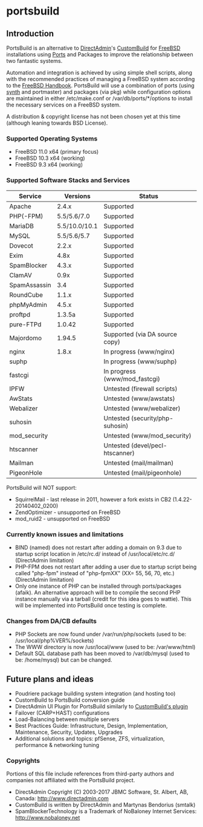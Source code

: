 # portsbuild


## Introduction
PortsBuild is an alternative to [DirectAdmin](http://www.directadmin.com)'s [CustomBuild](http://forum.directadmin.com/showthread.php?t=44743) for [FreeBSD](http://www.freebsd.org) installations using [Ports](http://www.freebsd.org/doc/en_US.ISO8859-1/books/handbook/ports-overview.html) and Packages to improve the relationship between two fantastic systems.

Automation and integration is achieved by using simple shell scripts, along with the recommended practices of managing a FreeBSD system according to the [FreeBSD Handbook](https://www.freebsd.org/handbook). PortsBuild will use a combination of ports (using [synth](https://github.com/jrmarino/synth) and portmaster) and packages (via pkg) while configuration options are maintained in either /etc/make.conf or /var/db/ports/*/options to install the necessary services on a FreeBSD system.

A distribution & copyright license has not been chosen yet at this time (although leaning towards BSD License).

### Supported Operating Systems
* FreeBSD 11.0 x64 (primary focus)
* FreeBSD 10.3 x64 (working)
* FreeBSD 9.3 x64 (working)

### Supported Software Stacks and Services

Service 		| Versions      | Status
--------------- | ------------- | -------
Apache          | 2.4.x         | Supported
PHP(-FPM)       | 5.5/5.6/7.0   | Supported
MariaDB         | 5.5/10.0/10.1 | Supported
MySQL           | 5.5/5.6/5.7   | Supported
Dovecot         | 2.2.x         | Supported
Exim            | 4.8x          | Supported
SpamBlocker     | 4.3.x         | Supported
ClamAV          | 0.9x          | Supported
SpamAssassin    | 3.4           | Supported
RoundCube       | 1.1.x         | Supported
phpMyAdmin      | 4.5.x         | Supported
proftpd         | 1.3.5a        | Supported
pure-FTPd       | 1.0.42        | Supported
Majordomo       | 1.94.5        | Supported (via DA source copy)
nginx           | 1.8.x         | In progress (www/nginx)
suphp           |               | In progress (www/suphp)
fastcgi         |               | In progress (www/mod_fastcgi)
IPFW            |               | Untested (firewall scripts)
AwStats         |               | Untested (www/awstats)
Webalizer       |               | Untested (www/webalizer)
suhosin         |               | Untested (security/php-suhosin)
mod_security    |               | Untested (www/mod_security)
htscanner       |               | Untested (devel/pecl-htscanner)
Mailman         |               | Untested (mail/mailman)
PigeonHole      |               | Untested (mail/pigeonhole)


PortsBuild will NOT support:
* SquirrelMail - last release in 2011, however a fork exists in CB2 (1.4.22-20140402_0200)
* ZendOptimizer - unsupported on FreeBSD
* mod_ruid2 - unsupported on FreeBSD


### Currently known issues and limitations
* BIND (named) does not restart after adding a domain on 9.3 due to startup script location in /etc/rc.d/ instead of /usr/local/etc/rc.d/ (DirectAdmin limitation)
* PHP-FPM does not restart after adding a user due to startup script being called "php-fpm" instead of "php-fpmXX" (XX= 55, 56, 70, etc.) (DirectAdmin limitation)
* Only one instance of PHP can be installed through ports/packages (afaik). An alternative approach will be to compile the second PHP instance manually via a tarball (credit for this idea goes to wattie). This will be implemented into PortsBuild once testing is complete.

### Changes from DA/CB defaults
* PHP Sockets are now found under /var/run/php/sockets (used to be: /usr/local/php%VER%/sockets)
* The WWW directory is now /usr/local/www (used to be: /var/www/html)
* Default SQL database path has been moved to /var/db/mysql (used to be: /home/mysql) but can be changed.

## Future plans and ideas
* Poudriere package building system integration (and hosting too)
* CustomBuild to PortsBuild conversion guide
* DirectAdmin UI Plugin for PortsBuild similarly to [CustomBuild's plugin](http://forum.directadmin.com/showthread.php?t=48989)
* Failover (CARP+HAST) configurations
* Load-Balancing between multiple servers
* Best Practices Guide: Infrastructure, Design, Implementation, Maintenance, Security, Updates, Upgrades
* Additional solutions and topics: pfSense, ZFS, virtualization, performance & networking tuning


### Copyrights
Portions of this file include references from third-party authors and companies not affiliated with the PortsBuild project.
* DirectAdmin Copyright (C) 2003-2017 JBMC Software, St. Albert, AB, Canada: http://www.directadmin.com
* CustomBuild is written by DirectAdmin and Martynas Bendorius (smtalk)
* SpamBlockerTechnology is a Trademark of NoBaloney Internet Services: http://www.nobaloney.net

